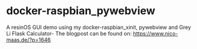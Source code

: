 # docker-raspbian_pywebview
A resinOS GUI demo using my docker-raspbian_xinit, pywebview and Grey Li Flask Calculator-
The blogpost can be found on:  https://www.nico-maas.de/?p=1646
